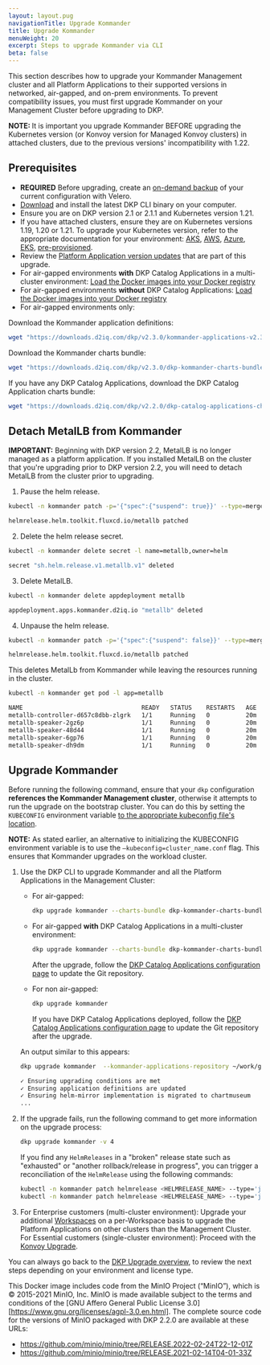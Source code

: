 ```yaml
---
layout: layout.pug
navigationTitle: Upgrade Kommander
title: Upgrade Kommander
menuWeight: 20
excerpt: Steps to upgrade Kommander via CLI
beta: false
---
```


This section describes how to upgrade your Kommander Management cluster and all Platform Applications to their supported versions in networked, air-gapped, and on-prem environments. To prevent compatibility issues, you must first upgrade Kommander on your Management Cluster before upgrading to DKP.

<p class="message--note"><strong>NOTE: </strong>It is important you upgrade Kommander BEFORE upgrading the Kubernetes version (or Konvoy version for Managed Konvoy clusters) in attached clusters, due to the previous versions' incompatibility with 1.22.</p>

## Prerequisites

-   **REQUIRED** Before upgrading, create an [on-demand backup][backup] of your current configuration with Velero.
-   [Download][download_binary] and install the latest DKP CLI binary on your computer.
-   Ensure you are on DKP version 2.1 or 2.1.1 and Kubernetes version 1.21.
-   If you have attached clusters, ensure they are on Kubernetes versions 1.19, 1.20 or 1.21. To upgrade your Kubernetes version, refer to the appropriate documentation for your environment: [AKS][AKS], [AWS][AWS], [Azure][Azure], [EKS][EKS], [pre-provisioned][pre_provisioned].
-   Review the [Platform Application version updates][release_notes] that are part of this upgrade.  
-   For air-gapped environments **with** DKP Catalog Applications in a multi-cluster environment: [Load the Docker images into your Docker registry][load_images_catalog]
-   For air-gapped environments **without** DKP Catalog Applications: [Load the Docker images into your Docker registry][load_images]
-   For air-gapped environments only:

  Download the Kommander application definitions:

  ```bash
  wget "https://downloads.d2iq.com/dkp/v2.3.0/kommander-applications-v2.3.0.tar.gz"
  ```

  Download the Kommander charts bundle:

  ```bash
  wget "https://downloads.d2iq.com/dkp/v2.3.0/dkp-kommander-charts-bundle-v2.3.0.tar.gz" -O - | tar -xvf -
  ```

  If you have any DKP Catalog Applications, download the DKP Catalog Application charts bundle:

  ```bash
  wget "https://downloads.d2iq.com/dkp/v2.2.0/dkp-catalog-applications-charts-bundle-v2.3.0.tar.gz" -O - | tar -xvf -
  ```

## Detach MetalLB from Kommander

  <p class="message--important"><strong>IMPORTANT:</strong> Beginning with DKP version 2.2, MetalLB is no longer managed as a platform application. If you installed MetalLB on the cluster that you're upgrading prior to DKP version 2.2, you will need to detach MetalLB from the cluster prior to upgrading.</p>

  1. Pause the helm release.
  ```bash
  kubectl -n kommander patch -p='{"spec":{"suspend": true}}' --type=merge helmrelease/metallb
  ```
  ```sh
  helmrelease.helm.toolkit.fluxcd.io/metallb patched
  ```

  2. Delete the helm release secret.
  ```bash
  kubectl -n kommander delete secret -l name=metallb,owner=helm
  ```
  ```sh
  secret "sh.helm.release.v1.metallb.v1" deleted
  ```

  3. Delete MetalLB.
  ```bash
  kubectl -n kommander delete appdeployment metallb
  ```

  ```sh
  appdeployment.apps.kommander.d2iq.io "metallb" deleted
  ```

  4. Unpause the helm release.
  ```bash
  kubectl -n kommander patch -p='{"spec":{"suspend": false}}' --type=merge helmrelease/metallb
  ```

  ```sh
  helmrelease.helm.toolkit.fluxcd.io/metallb patched
  ```
  This deletes MetalLb from Kommander while leaving the resources running in the cluster.

  ```bash
  kubectl -n kommander get pod -l app=metallb
  ```

  ```sh
  NAME                                 READY   STATUS    RESTARTS   AGE
  metallb-controller-d657c8dbb-zlgrk   1/1     Running   0          20m
  metallb-speaker-2gz6p                1/1     Running   0          20m
  metallb-speaker-48d44                1/1     Running   0          20m
  metallb-speaker-6gp76                1/1     Running   0          20m
  metallb-speaker-dh9dm                1/1     Running   0          20m
  ```

## Upgrade Kommander

Before running the following command, ensure that your `dkp` configuration **references the Kommander Management cluster**, otherwise it attempts to run the upgrade on the bootstrap cluster. You can do this by setting the `KUBECONFIG` environment variable [to the appropriate kubeconfig file's location][k8s_access_to_clusters].

<p class="message--note"><strong>NOTE:</strong> As stated earlier, an alternative to initializing the KUBECONFIG environment variable is to use the <code>–kubeconfig=cluster_name.conf</code> flag. This ensures that Kommander upgrades on the workload cluster.</p>

1.  Use the DKP CLI to upgrade Kommander and all the Platform Applications in the Management Cluster:

    -   For air-gapped:

        ```bash
        dkp upgrade kommander --charts-bundle dkp-kommander-charts-bundle-v2.3.0.tar.gz --kommander-applications-repository kommander-applications-v2.3.0.tar.gz
        ```

    -   For air-gapped **with** DKP Catalog Applications in a multi-cluster environment:

        ```bash
        dkp upgrade kommander --charts-bundle dkp-kommander-charts-bundle-v2.3.0.tar.gz --charts-bundle dkp-catalog-applications-charts-bundle-v2.3.0.tar.gz --kommander-applications-repository kommander-applications-v2.3.0.tar.gz
        ```

        After the upgrade, follow the [DKP Catalog Applications configuration page](../../install/configuration/enterprise-catalog#air-gapped-catalog-configuration) to update the Git repository.

    -   For non air-gapped:

        ```bash
        dkp upgrade kommander
        ```

        If you have DKP Catalog Applications deployed, follow the [DKP Catalog Applications configuration page](../../install/configuration/enterprise-catalog#configure-a-default-enterprise-catalog) to update the Git repository after the upgrade.

    An output similar to this appears:

    ```bash
    dkp upgrade kommander  --kommander-applications-repository ~/work/git_repos/kommander-applications
    ```

    ```sh
    ✓ Ensuring upgrading conditions are met
    ✓ Ensuring application definitions are updated
    ✓ Ensuring helm-mirror implementation is migrated to chartmuseum
    ...
    ```

1.  If the upgrade fails, run the following command to get more information on the upgrade process:

    ```bash
    dkp upgrade kommander -v 4
    ```

    If you find any `HelmReleases` in a "broken" release state such as "exhausted" or "another rollback/release in progress", you can trigger a reconciliation of the `HelmRelease` using the following commands:

    ```bash
    kubectl -n kommander patch helmrelease <HELMRELEASE_NAME> --type='json' -p='[{"op": "replace", "path": "/spec/suspend", "value": true}]'
    kubectl -n kommander patch helmrelease <HELMRELEASE_NAME> --type='json' -p='[{"op": "replace", "path": "/spec/suspend", "value": false}]'
    ```

1.  For Enterprise customers (multi-cluster environment): Upgrade your additional [Workspaces][upgrade_workspaces] on a per-Workspace basis to upgrade the Platform Applications on other clusters than the Management Cluster.
    For Essential customers (single-cluster environment): Proceed with the [Konvoy Upgrade][konvoy_upgrade].

You can always go back to the [DKP Upgrade overview][dkp_upgrade], to review the next steps depending on your environment and license type.

This Docker image includes code from the MinIO Project (“MinIO”), which is © 2015-2021 MinIO, Inc. MinIO is made available subject to the terms and conditions of the [GNU Affero General Public License 3.0][https://www.gnu.org/licenses/agpl-3.0.en.html]. The complete source code for the versions of MinIO packaged with DKP 2.2.0 are available at these URLs:

* https://github.com/minio/minio/tree/RELEASE.2022-02-24T22-12-01Z
* https://github.com/minio/minio/tree/RELEASE.2021-02-14T04-01-33Z

[download_binary]: ../../download/
[AKS]: https://docs.microsoft.com/en-us/azure/aks/upgrade-cluster
[AWS]: ../../../../konvoy/2.2/choose-infrastructure/aws/advanced/update/
[Azure]: ../../../../konvoy/2.2/choose-infrastructure/azure/advanced/update/
[EKS]: https://docs.aws.amazon.com/eks/latest/userguide/update-cluster.html
[pre_provisioned]: ../../../../konvoy/2.2/choose-infrastructure/pre-provisioned/upgrade/control-plane/
[k8s_access_to_clusters]: https://kubernetes.io/docs/tasks/access-application-cluster/configure-access-multiple-clusters/
[upgrade_workspaces]: ../../workspaces/applications/platform-applications#upgrade-platform-applications-from-the-cli
[release_notes]: ../../release-notes/
[konvoy_upgrade]: ../upgrade-konvoy/
[load_images]: ../../install/air-gapped#load-the-docker-images-into-your-docker-registry
[dkp_upgrade]: ../../dkp-upgrade/
[load_images_catalog]: ../../install/air-gapped/catalog#load-the-docker-images-into-your-docker-registry
[backup]: ../../backup-and-restore#back-up-on-demand
